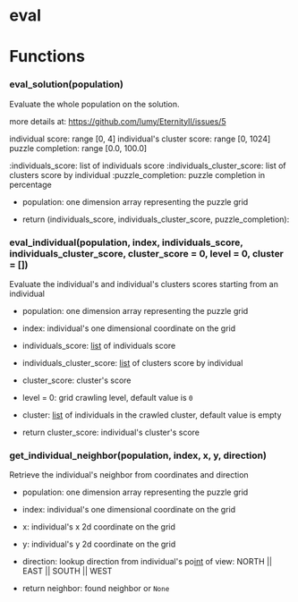 # eval





# Functions


### eval_solution(population)

  Evaluate the whole population on the solution.

  more details at: https://github.com/lumy/EternityII/issues/5

  individual score: range [0, 4]
  individual's cluster score: range [0, 1024]
  puzzle completion: range [0.0, 100.0]


  :individuals_score: list of individuals score
  :individuals_cluster_score: list of clusters score by individual
  :puzzle_completion: puzzle completion in percentage
- population: one dimension array representing the puzzle grid

- return (individuals_score, individuals_cluster_score, puzzle_completion):


### eval_individual(population, index, individuals_score, individuals_cluster_score, cluster_score = 0, level = 0, cluster = [])

  Evaluate the individual's and individual's clusters scores starting from an individual


- population: one dimension array representing the puzzle grid
- index: individual's one dimensional coordinate on the grid
- individuals_score: [list](https://docs.python.org/2/tutorial/datastructures.html#more-on-lists) of individuals score
- individuals_cluster_score: [list](https://docs.python.org/2/tutorial/datastructures.html#more-on-lists) of clusters score by individual
- cluster_score: cluster's score
- level = 0: grid crawling level, default value is `0`
- cluster: [list](https://docs.python.org/2/tutorial/datastructures.html#more-on-lists) of individuals in the crawled cluster, default value is empty

- return cluster_score: individual's cluster's score


### get_individual_neighbor(population, index, x, y, direction)

  Retrieve the individual's neighbor from coordinates and direction


- population: one dimension array representing the puzzle grid
- index: individual's one dimensional coordinate on the grid
- x: individual's x 2d coordinate on the grid
- y: individual's y 2d coordinate on the grid
- direction: lookup direction from individual's po[int](https://docs.python.org/2/library/stdtypes.html#numeric-types-int-[float](https://docs.python.org/2/library/stdtypes.html#numeric-types-int-float-long-complex)-long-complex) of view: NORTH || EAST || SOUTH || WEST

- return neighbor: found neighbor or `None`
